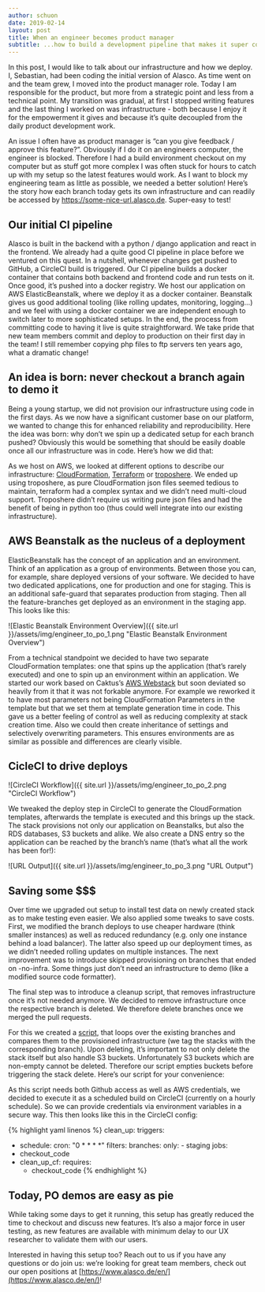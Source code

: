 ```yaml
---
author: schuon
date: 2019-02-14
layout: post
title: When an engineer becomes product manager
subtitle: ...how to build a development pipeline that makes it super convenient to check out new features
---
```

In this post, I would like to talk about our infrastructure and how we deploy. I, Sebastian, had been coding the initial version of Alasco. As time went on and the team grew, I moved into the product manager role. Today I am responsible for the product, but more from a strategic point and less from a technical point. My transition was gradual, at first I stopped writing features and the last thing I worked on was infrastructure - both because I enjoy it for the empowerment it gives and because it’s quite decoupled from the daily product development work.

An issue I often have as product manager is “can you give feedback / approve this feature?”. Obviously if I do it on an engineers computer, the engineer is blocked. Therefore I had a build environment checkout on my computer but as stuff got more complex I was often stuck for hours to catch up with my setup so the latest features would work. As I want to block my engineering team as little as possible, we needed a better solution! Here’s the story how each branch today gets its own infrastructure and can readily be accessed by https://some-nice-url.alasco.de. Super-easy to test!

## Our initial CI pipeline
Alasco is built in the backend with a python / django application and react in the frontend. We already had a quite good CI pipeline in place before we ventured on this quest. In a nutshell, whenever changes get pushed to GitHub, a CircleCI build is triggered. Our CI pipeline builds a docker container that contains both backend and frontend code and run tests on it. Once good, it’s pushed into a docker registry. We host our application on AWS ElasticBeanstalk, where we deploy it as a docker container. Beanstalk gives us good additional tooling (like rolling updates, monitoring, logging…) and we feel with using a docker container we are independent enough to switch later to more sophisticated setups. In the end, the process from committing code to having it live is quite straightforward. We take pride that new team members commit and deploy to production on their first day in the team! I still remember copying php files to ftp servers ten years ago, what a dramatic change!

## An idea is born: never checkout a branch again to demo it
Being a young startup, we did not provision our infrastructure using code in the first days. As we now have a significant customer base on our platform, we wanted to change this for enhanced reliability and reproducibility. Here the idea was born: why don’t we spin up a dedicated setup for each branch pushed? Obviously this would be something that should be easily doable once all our infrastructure was in code. Here’s how we did that:

As we host on AWS, we looked at different options to describe our infrastructure: [CloudFormation](https://aws.amazon.com/cloudformation/), [Terraform](https://www.terraform.io/) or [troposhere](https://github.com/cloudtools/troposphere). We ended up using troposhere, as pure CloudFormation json files seemed tedious to maintain, terraform had a complex syntax and we didn’t need multi-cloud support. Troposhere didn’t require us writing pure json files and had the benefit of being in python too (thus could well integrate into our existing infrastructure).

## AWS Beanstalk as the nucleus of a deployment
ElasticBeanstalk has the concept of an application and an environment. Think of an application as a group of environments. Between those you can, for example, share deployed versions of your software. We decided to have two dedicated applications, one for production and one for staging. This is an additional safe-guard that separates production from staging. Then all the feature-branches get deployed as an environment in the staging app. This looks like this:

![Elastic Beanstalk Environment Overview]({{ site.url }}/assets/img/engineer_to_po_1.png "Elastic Beanstalk Environment Overview")

From a technical standpoint we decided to have two separate CloudFormation templates: one that spins up the application (that’s rarely executed) and one to spin up an environment within an application. We started our work based on Caktus’s [AWS Webstack](https://github.com/caktus/aws-web-stacks) but soon deviated so heavily from it that it was not forkable anymore. For example we reworked it to have most parameters not being CloudFormation Parameters in the template but that we set them at template generation time in code. This gave us a better feeling of control as well as reducing complexity at stack creation time. Also we could then create inheritance of settings and selectively overwriting parameters. This ensures environments are as similar as possible and differences are clearly visible.

## CicleCI to drive deploys
![CircleCI Workflow]({{ site.url }}/assets/img/engineer_to_po_2.png "CircleCI Workflow")

We tweaked the deploy step in CircleCI to generate the CloudFormation templates, afterwards the template is executed and this brings up the stack. The stack provisions not only our application on Beanstalks, but also the RDS databases, S3 buckets and alike. We also create a DNS entry so the application can be reached by the branch’s name (that’s what all the work has been for!):

![URL Output]({{ site.url }}/assets/img/engineer_to_po_3.png "URL Output")

## Saving some $$$
Over time we upgraded out setup to install test data on newly created stack as to make testing even easier. We also applied some tweaks to save costs. First, we modified the branch deploys to use cheaper hardware (think smaller instances) as well as reduced redundancy (e.g. only one instance behind a load balancer). The latter also speed up our deployment times, as we didn’t needed rolling updates on multiple instances. The next improvement was to introduce skipped provisioning on branches that ended on -no-infra. Some things just don’t need an infrastructure to demo (like a modified source code formatter).

The final step was to introduce a cleanup script, that removes infrastructure once it’s not needed anymore. We decided to remove infrastructure once the respective branch is deleted. We therefore delete branches once we merged the pull requests.

For this we created a [script](https://github.com/alasco-tech/alasco-tools), that loops over the existing branches and compares them to the provisioned infrastructure (we tag the stacks with the corresponding branch). Upon deleting, it’s important to not only delete the stack itself but also handle S3 buckets. Unfortunately S3 buckets which are non-empty cannot be deleted. Therefore our script empties buckets before triggering the stack delete. Here’s our script for your convenience:

<script src="http://gist-it.appspot.com/https://github.com/alasco-tech/alasco-tools/blob/master/clean_up_cf/remove_branchless_stacks.py"></script>

As this script needs both Github access as well as AWS credentials, we decided to execute it as a scheduled build on CircleCI (currently on a hourly schedule). So we can provide credentials via environment variables in a secure way. This then looks like this in the CircleCI config:

{% highlight yaml linenos %}
clean_up:
  triggers:
  - schedule:
      cron: "0 * * * *"
      filters:
        branches:
          only:
          - staging
  jobs:
  - checkout_code
  - clean_up_cf:
      requires:
      - checkout_code
{% endhighlight %}

## Today, PO demos are easy as pie
While taking some days to get it running, this setup has greatly reduced the time to checkout and discuss new features. It’s also a major force in user testing, as new features are available with minimum delay to our UX researcher to validate them with our users.

Interested in having this setup too? Reach out to us if you have any questions or do join us: we’re looking for great team members, check out our open positions at [https://www.alasco.de/en/](https://www.alasco.de/en/)!
